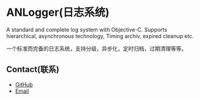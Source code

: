 ANLogger(日志系统)
=========

A standard and complete log system with Objective-C. Supports hierarchical, asynchronous technology, Timing archiv, expired cleanup etc.

一个标准而完备的日志系统，支持分级，异步化，定时归档，过期清理等等。

## Contact(联系)

- [GitHub](https://github.com/SpringOx)
- [Email](jiachunke@gmail.com)
